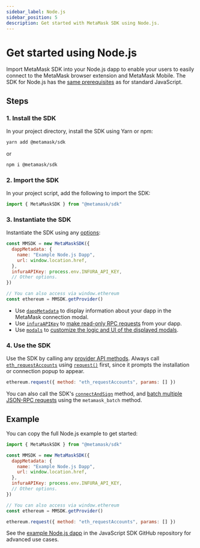 ```yaml
---
sidebar_label: Node.js
sidebar_position: 5
description: Get started with MetaMask SDK using Node.js.
---
```


# Get started using Node.js

Import MetaMask SDK into your Node.js dapp to enable your users
to easily connect to the MetaMask browser extension and MetaMask Mobile.
The SDK for Node.js has the [same prerequisites](index.md#prerequisites) as for standard JavaScript.

## Steps

### 1. Install the SDK

In your project directory, install the SDK using Yarn or npm:

```bash
yarn add @metamask/sdk
```

or

```bash
npm i @metamask/sdk
```

### 2. Import the SDK

In your project script, add the following to import the SDK:

```javascript title="index.js"
import { MetaMaskSDK } from "@metamask/sdk"
```

### 3. Instantiate the SDK

Instantiate the SDK using any [options](../../reference/js-options.md):

```javascript title="index.js"
const MMSDK = new MetaMaskSDK({
  dappMetadata: {
    name: "Example Node.js Dapp",
    url: window.location.href,
  },
  infuraAPIKey: process.env.INFURA_API_KEY,
  // Other options.
})

// You can also access via window.ethereum
const ethereum = MMSDK.getProvider()
```

- Use [`dappMetadata`](../../reference/js-options.md#dappmetadata) to display information
  about your dapp in the MetaMask connection modal.
- Use [`infuraAPIKey`](../../reference/js-options.md#infuraapikey) to
  [make read-only RPC requests](../../how-to/javascript/make-read-only-requests.md) from your dapp.
- Use [`modals`](../../reference/js-options.md#modals) to [customize the logic and UI of
  the displayed modals](../../how-to/javascript/display-custom-modals.md).

### 4. Use the SDK

Use the SDK by calling any [provider API methods](/wallet/reference/provider-api.md).
Always call [`eth_requestAccounts`](/wallet/reference/eth_requestaccounts) using
[`request()`](/wallet/reference/provider-api/#request) first, since it
prompts the installation or connection popup to appear.

```javascript
ethereum.request({ method: "eth_requestAccounts", params: [] })
```

You can also call the SDK's [`connectAndSign`](../../how-to/javascript/connect-and-sign.md) method, and
[batch multiple JSON-RPC requests](../../how-to/javascript/batch-json-rpc-requests.md) using the `metamask_batch` method.

## Example

You can copy the full Node.js example to get started:

```javascript title="index.js"
import { MetaMaskSDK } from "@metamask/sdk"

const MMSDK = new MetaMaskSDK({
  dappMetadata: {
    name: "Example Node.js Dapp",
    url: window.location.href,
  },
  infuraAPIKey: process.env.INFURA_API_KEY,
  // Other options.
})

// You can also access via window.ethereum
const ethereum = MMSDK.getProvider()

ethereum.request({ method: "eth_requestAccounts", params: [] })
```

See the [example Node.js dapp](https://github.com/MetaMask/metamask-sdk/tree/main/packages/examples/nodejs)
in the JavaScript SDK GitHub repository for advanced use cases.
